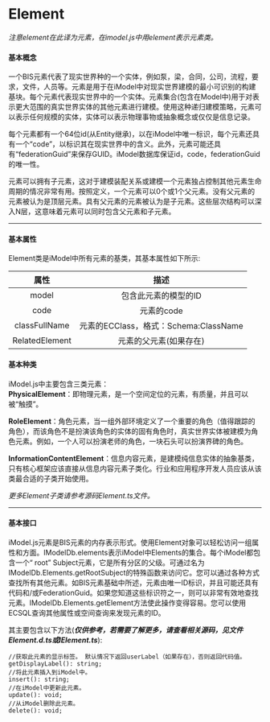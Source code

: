 # Element

_注意element在此译为元素，在imodel.js中用element表示元素类。_

#### 基本概念

一个BIS元素代表了现实世界种的一个实体，例如泵，梁，合同，公司，流程，要求，文件，人员等。元素是用于在iModel中对现实世界建模的最小可识别的构建基块。每个元素代表现实世界中的一个实体。元素集合\(包含在Model中\)用于对表示更大范围的真实世界实体的其他元素进行建模。使用这种递归建模策略，元素可以表示任何规模的实体，实体可以表示物理事物或抽象概念或仅仅是信息记录。

每个元素都有一个64位id\(从Entity继承\)，以在iModel中唯一标识，每个元素还具有一个“code”，以标识其在现实世界中的含义。此外，元素可能还具有“federationGuid”来保存GUID。iModel数据库保证id，code，federationGuid的唯一性。

元素可以拥有子元素，这对于建模装配关系或建模一个元素独占控制其他元素生命周期的情况非常有用。按照定义，一个元素可以0个或1个父元素。没有父元素的元素被认为是顶层元素。具有父元素的元素被认为是子元素。这些层次结构可以深入N层，这意味着元素可以同时包含父元素和子元素。

---

#### 基本属性

Element类是iModel中所有元素的基类，其基本属性如下所示:

| 属性 | 描述 |
| :---: | :---: |
| model | 包含此元素的模型的ID |
| code | 元素的code |
| classFullName | 元素的ECClass，格式：Schema:ClassName |
| RelatedElement | 元素的父元素\(如果存在\) |

#### 基本种类

iModel.js中主要包含三类元素：  
**PhysicalElement**：即物理元素，是一个空间定位的元素，有质量，并且可以被“触摸”。

**RoleElement**：角色元素，当一组外部环境定义了一个重要的角色（值得跟踪的角色），而该角色不是扮演该角色的实体的固有角色时，真实世界实体被建模为角色元素。例如，一个人可以扮演老师的角色，一块石头可以扮演界碑的角色。

**InformationContentElement**：信息内容元素，是建模纯信息实体的抽象基类，只有核心框架应该直接从信息内容元素子类化。行业和应用程序开发人员应该从该类最合适的子类开始使用。

_更多Element子类请参考源码Element.ts文件。_

---

#### 基本接口

iModel.js元素是BIS元素的内存表示形式。使用Element对象可以轻松访问一组属性和方面。IModelDb.elements表示iModel中Elements的集合。每个iModel都包含一个“ root” Subject元素，它是所有分区的父级。可通过名为IModelDb.Elements.getRootSubject的特殊函数来访问它。您可以通过各种方式查找所有其他元素。如BIS元素基础中所述，元素由唯一ID标识，并且可能还具有代码和/或FederationGuid。如果您知道这些标识符之一，则可以非常有效地查找元素。IModelDb.Elements.getElement方法使此操作变得容易。您可以使用ECSQL查询其他属性或空间查询来发现元素的ID。

其主要包含以下方法\(_**仅供参考，若需要了解更多，请查看相关源码，见文件Element.d.ts或IElement.ts**_\):

```
//获取此元素的显示标签。 默认情况下返回userLabel（如果存在），否则返回代码值。
getDisplayLabel(): string;
//将此元素插入到iModel中。
insert(): string;
//在iModel中更新此元素。
update(): void;
//从iModel删除此元素。
delete(): void;
```

# 



